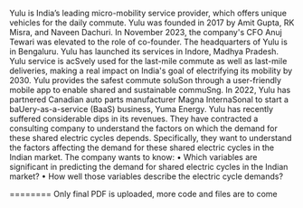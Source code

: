 Yulu is India’s leading micro-mobility service provider, which offers unique vehicles for the
daily commute.
 Yulu was founded in 2017 by Amit Gupta, RK Misra, and Naveen Dachuri. In November
2023, the company's CFO Anuj Tewari was elevated to the role of co-founder. The
headquarters of Yulu is in Bengaluru. Yulu has launched its services in Indore, Madhya
Pradesh. Yulu service is acSvely used for the last-mile commute as well as last-mile deliveries,
making a real impact on India's goal of electrifying its mobility by 2030. Yulu provides the
safest commute soluSon through a user-friendly mobile app to enable shared and sustainable
commuSng. In 2022, Yulu has partnered Canadian auto parts manufacturer Magna
InternaSonal to start a baUery-as-a-service (BaaS) business, Yuma Energy.
 Yulu has recently suffered considerable dips in its revenues. They have contracted a
consulting company to understand the factors on which the demand for these shared
electric cycles depends. Specifically, they want to understand the factors affecting the
demand for these shared electric cycles in the Indian market.
The company wants to know:
• Which variables are significant in predicting the demand for shared electric cycles in
the Indian market?
• How well those variables describe the electric cycle demands?

========
Only final PDF is uploaded, more code and files are to come
